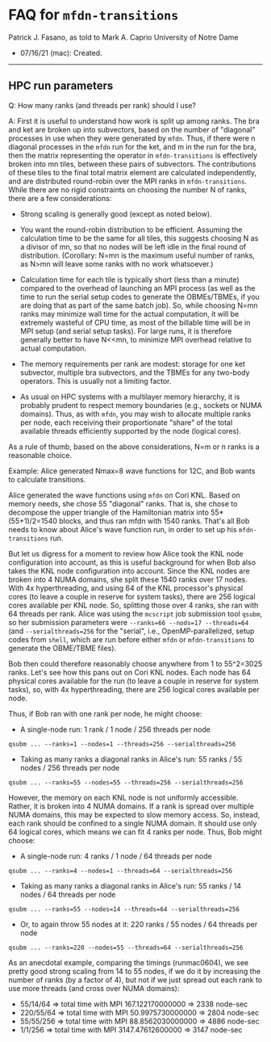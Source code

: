 # FAQ for `mfdn-transitions` #

Patrick J. Fasano, as told to Mark A. Caprio
University of Notre Dame

+ 07/16/21 (mac): Created.

----------------------------------------------------------------

## HPC run parameters ##

Q: How many ranks (and threads per rank) should I use?

A: First it is useful to understand how work is split up among ranks.  The bra
and ket are broken up into subvectors, based on the number of "diagonal"
processes in use when they were generated by `mfdn`.  Thus, if there were n
diagonal processes in the `mfdn` run for the ket, and m in the run for the bra,
then the matrix representing the operator in `mfdn-transitions` is effectively
broken into mn tiles, between these pairs of subvectors.  The contributions of
these tiles to the final total matrix element are calculated independently, and
are distributed round-robin over the MPI ranks in `mfdn-transitions`.  While
there are no rigid constraints on choosing the number N of ranks, there are a
few considerations:

- Strong scaling is generally good (except as noted below).

- You want the round-robin distribution to be efficient.  Assuming the
  calculation time to be the same for all tiles, this suggests choosing N as
  a divisor of mn, so that no nodes will be left idle in the final round of
  distribution.  (Corollary: N=mn is the maximum useful number of ranks, as
  N>mn will leave some ranks with no work whatsoever.)

- Calculation time for each tile is typically short (less than a minute)
  compared to the overhead of launching an MPI process (as well as the time to
  run the serial setup codes to generate the OBMEs/TBMEs, if you are doing that
  as part of the same batch job).  So, while choosing N=mn ranks may minimize
  wall time for the actual computation, it will be extremely wasteful of CPU
  time, as most of the billable time will be in MPI setup (and serial setup
  tasks).  For large runs, it is therefore generally better to have N<<mn, to
  minimize MPI overhead relative to actual computation.

- The memory requirements per rank are modest: storage for one ket subvector,
  multiple bra subvectors, and the TBMEs for any two-body operators.  This is
  usually not a limiting factor.

- As usual on HPC systems with a multilayer memory hierarchy, it is probably
  prudent to respect memory boundaries (e.g., sockets or NUMA domains).  Thus,
  as with `mfdn`, you may wish to allocate multiple ranks per node, each
  receiving their proportionate "share" of the total available threads
  efficiently supported by the node (logical cores).

As a rule of thumb, based on the above considerations, N=m or n ranks is a
reasonable choice.

Example: Alice generated Nmax=8 wave functions for 12C, and Bob wants to
calculate transitions.

Alice generated the wave functions using `mfdn` on Cori KNL.  Based on memory
needs, she chose 55 "diagonal" ranks.  That is, she chose to decompose the upper
triangle of the Hamiltonian matrix into 55*(55+1)/2=1540 blocks, and thus ran
mfdn with 1540 ranks. That's all Bob needs to know about Alice's wave function
run, in order to set up his `mfdn-transitions` run.

But let us digress for a moment to review how Alice took the KNL node
configuration into account, as this is useful background for when Bob also takes
the KNL node configuration into account.  Since the KNL nodes are broken into 4
NUMA domains, she split these 1540 ranks over 17 nodes.  With 4x hyperthreading,
and using 64 of the KNL processor's physical cores (to leave a couple in reserve
for system tasks), there are 256 logical cores available per KNL node.  So,
splitting those over 4 ranks, she ran with 64 threads per rank.  Alice was using
the `mcscript` job submission tool `qsubm`, so her submission parameters were
`--ranks=66 --nods=17 --threads=64` (and `--serialthreads=256` for the "serial",
i.e., OpenMP-parallelized, setup codes from `shell`, which are run before either
`mfdn` or `mfdn-transitions` to generate the OBME/TBME files).

Bob then could therefore reasonably choose anywhere from 1 to 55^2=3025 ranks.
Let's see how this pans out on Cori KNL nodes.  Each node has 64 physical cores
available for the run (to leave a couple in reserve for system tasks), so, with
4x hyperthreading, there are 256 logical cores available per node.

Thus, if Bob ran with one rank per node, he might choose:

   * A single-node run: 1 rank / 1 node / 256 threads per node

   ~~~~
   qsubm ... --ranks=1 --nodes=1 --threads=256 --serialthreads=256
   ~~~~
   
   * Taking as many ranks a diagonal ranks in Alice's run: 55 ranks / 55 nodes /
     256 threads per node

   ~~~~
   qsubm ... --ranks=55 --nodes=55 --threads=256 --serialthreads=256
   ~~~~

However, the memory on each KNL node is not uniformly accessible.  Rather, it is
broken into 4 NUMA domains.  If a rank is spread over multiple NUMA domains,
this may be expected to slow memory access.  So, instead, each rank should be
confined to a single NUMA domain.  It should use only 64 logical cores, which
means we can fit 4 ranks per node.  Thus, Bob might choose:

   * A single-node run: 4 ranks / 1 node / 64 threads per node

   ~~~~
   qsubm ... --ranks=4 --nodes=1 --threads=64 --serialthreads=256
   ~~~~
   
   * Taking as many ranks a diagonal ranks in Alice's run: 55 ranks / 14 nodes /
     64 threads per node

   ~~~~
   qsubm ... --ranks=55 --nodes=14 --threads=64 --serialthreads=256
   ~~~~

   * Or, to again throw 55 nodes at it: 220 ranks / 55 nodes / 64 threads per
     node

   ~~~~
   qsubm ... --ranks=220 --nodes=55 --threads=64 --serialthreads=256
   ~~~~

As an anecdotal example, comparing the timings (runmac0604), we see pretty good
strong scaling from 14 to 55 nodes, if we do it by increasing the number of
ranks (by a factor of 4), but not if we just spread out each rank to use
more threads (and cross over NUMA domains):

   * 55/14/64  => total time with MPI  167.122170000000  => 2338 node-sec
   * 220/55/64 => total time with MPI   50.9975730000000 => 2804 node-sec
   * 55/55/256 => total time with MPI   88.8562030000000 => 4886 node-sec
   * 1/1/256   => total time with MPI 3147.47612600000   => 3147 node-sec

